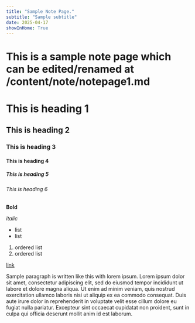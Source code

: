 ```yaml
---
title: "Sample Note Page."
subtitle: "Sample subtitle"
date: 2025-04-17
showInHome: True
---
```


# This is a sample note page which can be edited/renamed at /content/note/notepage1.md
# This is heading 1

## This is heading 2

### This is heading 3

#### This is heading 4

##### This is heading 5

###### This is heading 6

**Bold**

*italic*

* list
* list

1. ordered list
2. ordered list

[link](/)

Sample paragraph is written like this with lorem ipsum. Lorem ipsum dolor sit amet, consectetur adipiscing elit, sed do eiusmod tempor incididunt ut labore et dolore magna aliqua. Ut enim ad minim veniam, quis nostrud exercitation ullamco laboris nisi ut aliquip ex ea commodo consequat. Duis aute irure dolor in reprehenderit in voluptate velit esse cillum dolore eu fugiat nulla pariatur. Excepteur sint occaecat cupidatat non proident, sunt in culpa qui officia deserunt mollit anim id est laborum.
                